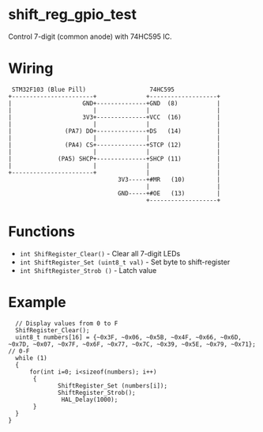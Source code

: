 # shift_reg_gpio_test

Control 7-digit (common anode) with 74HC595 IC.

# Wiring 
```
 STM32F103 (Blue Pill)                  74HC595
+-----------------------+              +-------------------+
|                    GND+--------------+GND  (8)           |
|                       |              |                   |
|                    3V3+--------------+VCC  (16)          |
|                       |              |                   |
|               (PA7) DO+--------------+DS   (14)          |
|                       |              |                   |
|               (PA4) CS+--------------+STCP (12)          |
|                       |              |                   |
|             (PA5) SHCP+--------------+SHCP (11)          |
|                       |              |                   |
+-----------------------+              |                   |
                               3V3-----+#MR   (10)         |
                                       |                   |
                               GND-----+#OE   (13)         |
                                       +-------------------+
```

# Functions

* `int ShifRegister_Clear()` -  Clear all 7-digit LEDs
* `int ShiftRegister_Set (uint8_t val)` -  Set byte to shift-register
* `int ShiftRegister_Strob ()` -  Latch value

# Example

```
  // Display values from 0 to F
  ShifRegister_Clear();
  uint8_t numbers[16] = {~0x3F, ~0x06, ~0x5B, ~0x4F, ~0x66, ~0x6D, ~0x7D, ~0x07, ~0x7F, ~0x6F, ~0x77, ~0x7C, ~0x39, ~0x5E, ~0x79, ~0x71}; // 0-F
  while (1)
  {
      for(int i=0; i<sizeof(numbers); i++)
       {
    	  	  ShiftRegister_Set (numbers[i]);
    	  	  ShiftRegister_Strob();
               HAL_Delay(1000);
       }
  }
}
```
